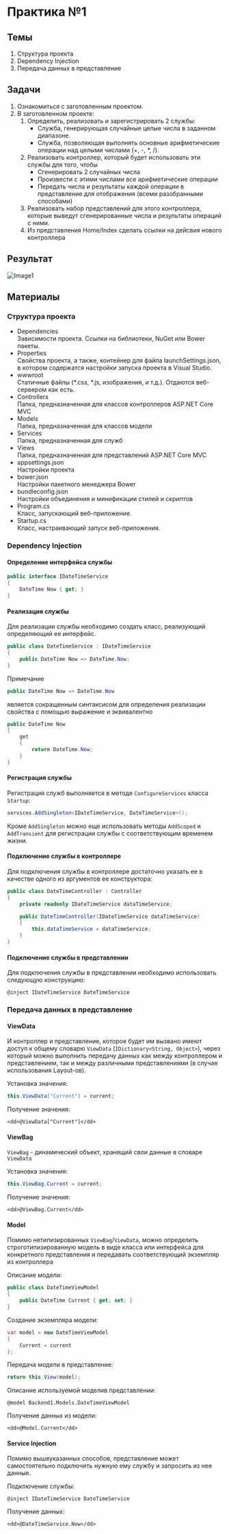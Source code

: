 # Практика №1

## Темы

1. Структура проекта
2. Dependency Injection
3. Передача данных в представление

## Задачи

1. Ознакомиться с заготовленным проектом.
2. В заготовленном проекте:
   1. Определить, реализовать и зарегистрировать 2 службы:
      * Служба, генерирующая случайные целые числа в заданном диапазоне.
      * Служба, позволяющая выполнять основные арифметические операции над целыми числами (+, -, *, /).
   2. Реализовать контроллер, который будет использовать эти службы для того, чтобы
      * Сгенерировать 2 случайных числа
      * Произвести с этими числами все арифметические операции
      * Передать числа и результаты каждой операции в представление для отображения (всеми разобранными способами)
   3. Реализовать набор представлений для этого контроллера, которые выведут сгенерированные числа и результаты операций с ними.
   4. Из представления Home/Index сделать ссылки на дейсвия нового контроллера

## Результат

![Image1](Images/Image1.png)

## Материалы

### Структура проекта

* Dependencies  
  Зависимости проекта. Ссылки на библиотеки, NuGet или Bower пакеты.
* Properties  
  Свойства проекта, а также, контейнер для файла launchSettings.json, в котором содержатся настройки запуска проекта в Visual Studio.
* wwwroot  
  Статичные файлы (*.css, *.js, изображения, и т.д.). Отдаются веб-сервером как есть.
* Controllers  
  Папка, предназначенная для классов контроллеров ASP.NET Core MVC
* Models  
  Папка, предназначенная для классов модели
* Services  
  Папка, предназначенная для служб
* Views  
  Папка, предназначенная для представлений ASP.NET Core MVC
* appsettings.json  
  Настройки проекта
* bower.json  
  Настройки пакетного менеджера Bower
* bundleconfig.json  
  Настройки объединения и минификации стилей и скриптов
* Program.cs  
  Класс, запускающий веб-приложение.
* Startup.cs  
  Класс, настраивающий запуск веб-приложения.

### Dependency Injection

#### Определение интерфейса службы

```csharp
public interface IDateTimeService
{
    DateTime Now { get; }
}
```

#### Реализация службы

Для реализации службы необходимо создать класс, реализующий определяющий ее интерфейс.

```csharp
public class DateTimeService : IDateTimeService
{
    public DateTime Now => DateTime.Now;
}
```

Примечание
```csharp
public DateTime Now => DateTime.Now
```
является сокращенным синтаксисом для определения реализации свойства с помощью выражение и эквивалентно
```csharp
public DateTime Now
{
    get
    {
        return DateTime.Now;
    }
}
```


#### Регистрация службы

Регистрация служб выполняется в методе `ConfigureServices` класса `Startup`:
```csharp
services.AddSingleton<IDateTimeService, DateTimeService>();
```
Кроме `AddSingleton` можно еще использовать методы `AddScoped` и `AddTransient` для регистрации службы с соответствующим временем жизни.

#### Подключение службы в контроллере

Для подключения службы в контроллере достаточно указать ее в качестве одного из аргументов ее конструктора:
```csharp
public class DateTimeController : Controller
{
    private readonly IDateTimeService dataTimeService;

    public DateTimeController(IDateTimeService dataTimeService)
    {
        this.dataTimeService = dataTimeService;
    }
}
```

#### Подключение службы в представлении

Для подключения службы в представлении необходимо использовать следующую конструкцию:
```
@inject IDateTimeService DateTimeService
```

### Передача данных в представление

#### ViewData

И контроллер и представление, которое будет им вызвано имеют доступ к общему словарю `ViewData` (`IDictionary<String, Object>`), через который можно выполнить передачу данных как между контроллером и представлением, так и между различными представлениями (в случае использования Layout-ов).

Установка значения:
```csharp
this.ViewData["Current"] = current;
```

Получение значения:
```
<dd>@ViewData["Current"]</dd>
```

#### ViewBag

`ViewBag` - динамический объект, хранящий свои данные в словаре `ViewData`

Установка значения:
```csharp
this.ViewBag.Current = current;
```

Получение значения:
```
<dd>@ViewBag.Current</dd>
```

#### Model

Помимо нетипизированных `ViewBag`/`ViewData`, можно определить строготипизированную модель в виде класса или интерфейса для конкретного представления и передавать соответствующий экземпляр из контроллера

Описание модели:
```csharp
public class DateTimeViewModel
{
    public DateTime Current { get; set; }
}
```

Создание экземпляра модели:
```csharp
var model = new DateTimeViewModel
{
    Current = current
};
```

Передача модели в представление:
```csharp
return this.View(model);
```

Описание используемой моделив представлении:
```
@model Backend1.Models.DateTimeViewModel
```

Получение данных из модели:
```
<dd>@Model.Current</dd>
```

#### Service Injection

Помимо вышеуказанных способов, представление может самостоятельно подключить нужную ему службу и запросить из нее данные.

Подключение службы:
```
@inject IDateTimeService DateTimeService
```

Получение данных:
```
<dd>@DateTimeService.Now</dd>
```
